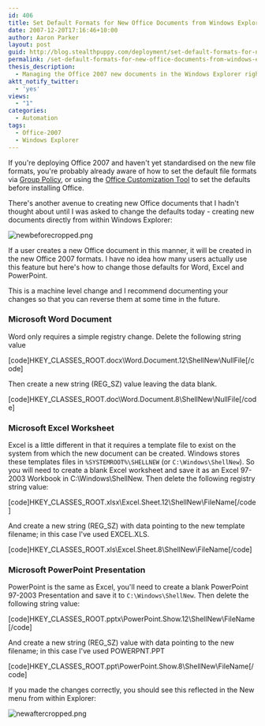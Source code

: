 ```yaml
---
id: 406
title: Set Default Formats for New Office Documents from Windows Explorer
date: 2007-12-20T17:16:46+10:00
author: Aaron Parker
layout: post
guid: http://blog.stealthpuppy.com/deployment/set-default-formats-for-new-office-documents-from-windows-explorer
permalink: /set-default-formats-for-new-office-documents-from-windows-explorer/
thesis_description:
  - Managing the Office 2007 new documents in the Windows Explorer right client/New menu
aktt_notify_twitter:
  - 'yes'
views:
  - "1"
categories:
  - Automation
tags:
  - Office-2007
  - Windows Explorer
---
```

If you're deploying Office 2007 and haven't yet standardised on the new file formats, you're probably already aware of how to set the default file formats via [Group Policy](http://technet2.microsoft.com/Office/en-us/library/07946c8e-9311-42a6-979b-5bc89afb7a661033.mspx?mfr=true), or using the [Office Customization Tool](http://technet2.microsoft.com/Office/en-us/library/9c14db60-b591-41f9-a94b-50627d2daa811033.mspx?mfr=true) to set the defaults before installing Office.

There's another avenue to creating new Office documents that I hadn't thought about until I was asked to change the defaults today - creating new documents directly from within Windows Explorer:

![newbeforecropped.png](http://stealthpuppy.com/wp-content/uploads/2007/12/newbeforecropped.png) 

If a user creates a new Office document in this manner, it will be created in the new Office 2007 formats. I have no idea how many users actually use this feature but here's how to change those defaults for Word, Excel and PowerPoint.

<p class="important">
  This is a machine level change and I recommend documenting your changes so that you can reverse them at some time in the future.
</p>

### Microsoft Word Document

Word only requires a simple registry change. Delete the following string value

[code]HKEY\_CLASSES\_ROOT\.docx\Word.Document.12\ShellNew\NullFile[/code]

Then create a new string (REG_SZ) value leaving the data blank.

[code]HKEY\_CLASSES\_ROOT\.doc\Word.Document.8\ShellNew\NullFile[/code]

### Microsoft Excel Worksheet

Excel is a little different in that it requires a template file to exist on the system from which the new document can be created. Windows stores these templates files in `%SYSTEMROOT%\SHELLNEW` (or `C:\Windows\ShellNew`). So you will need to create a blank Excel worksheet and save it as an Excel 97-2003 Workbook in C:\Windows\ShellNew. Then delete the following registry string value:

[code]HKEY\_CLASSES\_ROOT\.xlsx\Excel.Sheet.12\ShellNew\FileName[/code]

And create a new string (REG_SZ) with data pointing to the new template filename; in this case I've used EXCEL.XLS.

[code]HKEY\_CLASSES\_ROOT\.xls\Excel.Sheet.8\ShellNew\FileName[/code]

### Microsoft PowerPoint Presentation

PowerPoint is the same as Excel, you'll need to create a blank PowerPoint 97-2003 Presentation and save it to `C:\Windows\ShellNew`. Then delete the following string value:

[code]HKEY\_CLASSES\_ROOT\.pptx\PowerPoint.Show.12\ShellNew\FileName[/code]

And create a new string (REG_SZ) value with data pointing to the new filename; in this case I've used POWERPNT.PPT

[code]HKEY\_CLASSES\_ROOT\.ppt\PowerPoint.Show.8\ShellNew\FileName[/code]

If you made the changes correctly, you should see this reflected in the New menu from within Explorer:

![newaftercropped.png](http://stealthpuppy.com/wp-content/uploads/2007/12/newaftercropped.png)